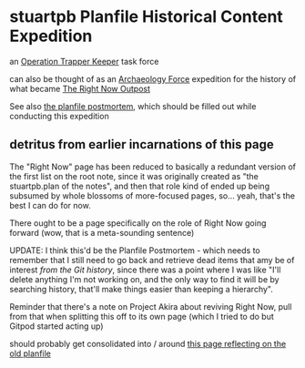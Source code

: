 # stuartpb Planfile Historical Content Expedition

an [Operation Trapper Keeper](3pgfc-7y2qe-xx9kp-q3y1z-1gnca) task force

can also be thought of as an [Archaeology Force](xance-6ev1z-rb8tq-dw3f5-caz42) expedition for the history of what became [The Right Now Outpost](vqf81-6650g-8ka3r-k582q-b2vnh)

See also [the planfile postmortem](ydct3-s9y9z-8g8qr-rd0rt-wezm4), which should be filled out while conducting this expedition

## detritus from earlier incarnations of this page

The "Right Now" page has been reduced to basically a redundant version of the first list on the root note, since it was originally created as "the stuartpb.plan of the notes", and then that role kind of ended up being subsumed by whole blossoms of more-focused pages, so... yeah, that's the best I can do for now.

There ought to be a page specifically on the role of Right Now going forward (wow, that is a meta-sounding sentence)

UPDATE: I think this'd be the Planfile Postmortem - which needs to remember that I still need to go back and retrieve dead items that amy be of interest *from the Git history*, since there was a point where I was like "I'll delete anything I'm not working on, and the only way to find it will be by searching history, that'll make things easier than keeping a hierarchy".

Reminder that there's a note on Project Akira about reviving Right Now, pull from that when splitting this off to its own page (which I tried to do but Gitpod started acting up)

should probably get consolidated into / around [this page reflecting on the old planfile](ydct3-s9y9z-8g8qr-rd0rt-wezm4)
